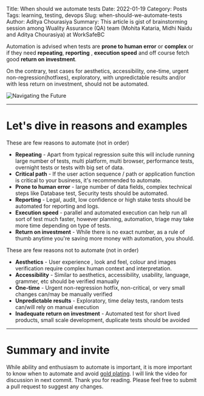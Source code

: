 Title: When should we automate tests
Date: 2022-01-19
Category: Posts
Tags: learning, testing, devops
Slug: when-should-we-automate-tests
Author: Aditya Chourasiya
Summary: This article is gist of brainstorming session among Wuality Assurance (QA) team (Mohita Kataria, Midhi Naidu and Aditya Chourasiya) at WorkSafeBC

Automation is advised when tests are **prone to human error** or **complex** or if they need **repeating**, **reporting** , **execution speed** and off course fetch good **return on investment**. 
   
On the contrary, test cases for aesthetics, accessibility, one-time, urgent non-regression(hotfixes), exploratory, with unpredictable results and/or with less return on investment,  should not be automated. 
   
![Navigating the Future](../images/chapline-automation.gif")

---

# Let's dive in reasons and examples

 These are few reasons to automate (not in order)

- **Repeating** - Apart from typical regression suite this will include running large number of tests, multi platform, multi browser, performance tests, overnight tests or tests with big set of data.
- **Critical path** - If the user action sequence / path or application function is critical to your business, it's recommended to automate.
- **Prone to human error** - large number of data fields, complex technical steps like Database test, Security tests should be automated.
- **Reporting** - Legal, audit, low confidence or high stake tests should be automated for reporting and logs.
- **Execution speed** - parallel and automated execution can help run all sort of test much faster, however planning, automation, triage may take more time depending on type of tests.
- **Return on investment** - While there is no exact number, as a rule of thumb anytime you're saving more money with automation, you should.

 These are few reasons not to automate (not in order)

- **Aesthetics** - User experience , look and feel, colour and images verification require complex human context and interpretation.
- **Accessibility** - Similar to aesthetics, accessibility, usability, language, grammer, etc should be verified manually
- **One-time** - Urgent non-regression hotfix, non-critical, or very small changes can/may be manually verified  
- **Unpredictable results** - Exploratory, time delay tests, random tests can/will rely on manual execution
- **Inadequate return on investment** - Automated test for short lived products, small scale development, duplicate tests should be avoided 

---

# Summary and invite 

While ability and enthusiasm to automate is important, it is more important to know when to automate and avoid [gold plating](https://en.wikipedia.org/wiki/Gold_plating_(project_management)). I will link the video for discussion in next commit. Thank you for reading. Please feel free to submit a pull request to suggest any changes.

